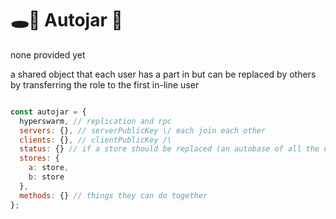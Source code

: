 # 🕳🥊 Autojar 🫙
none provided yet

a shared object that each user has a part in but can be replaced by others by transferring the role to the first in-line user

```js

const autojar = {
  hyperswarm, // replication and rpc
  servers: {}, // serverPublicKey \/ each join each other
  clients: {}, // clientPublicKey /\
  status: {} // if a store should be replaced (an autobase of all the users who have ever had roles)
  stores: {
    a: store,
    b: store
  },
  methods: {} // things they can do together
};
```
